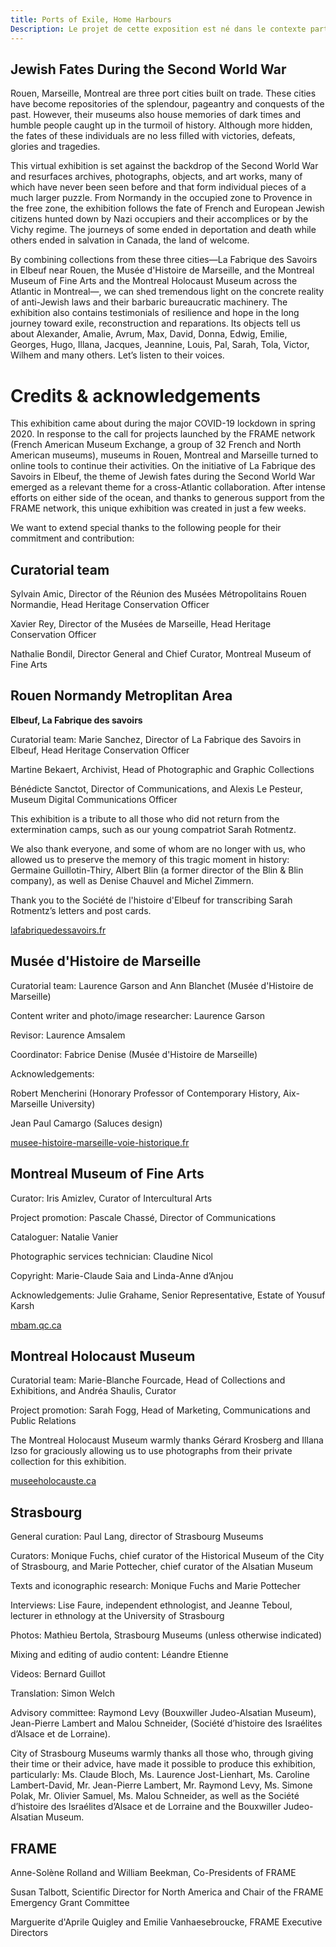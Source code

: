 ```yaml
---
title: Ports of Exile, Home Harbours
Description: Le projet de cette exposition est né dans le contexte particulier du grand confinement du printemps 2020, dû à la pandémie mondiale du Covid-19. Répondant à l’appel à projet lancé par le réseau FRAME, les musées de Rouen, Montréal et Marseille se sont fédérés pour prolonger leur mission en ligne.
---
```


## Jewish Fates During the Second World War

Rouen, Marseille, Montreal are three port cities built on trade. These cities have become repositories of the splendour, pageantry and conquests of the past. However, their museums also house memories of dark times and humble people caught up in the turmoil of history. Although more hidden, the fates of these individuals are no less filled with victories, defeats, glories and tragedies.

This virtual exhibition is set against the backdrop of the Second World War and resurfaces archives, photographs, objects, and art works, many of which have never been seen before and that form individual pieces of a much larger puzzle. From Normandy in the occupied zone to Provence in the free zone, the exhibition follows the fate of French and European Jewish citizens hunted down by Nazi occupiers and their accomplices or by the Vichy regime. The journeys of some ended in deportation and death while others ended in salvation in Canada, the land of welcome.

By combining collections from these three cities—La Fabrique des Savoirs in Elbeuf near Rouen, the Musée d'Histoire de Marseille, and the Montreal Museum of Fine Arts and the Montreal Holocaust Museum across the Atlantic in Montreal—, we can shed tremendous light on the concrete reality of anti-Jewish laws and their barbaric bureaucratic machinery. The exhibition also contains testimonials of resilience and hope in the long journey toward exile, reconstruction and reparations. Its objects tell us about Alexander, Amalie, Avrum, Max, David, Donna, Edwig, Emilie, Georges, Hugo, Illana, Jacques, Jeannine, Louis, Pal, Sarah, Tola, Victor, Wilhem and many others. Let’s listen to their voices.

# Credits & acknowledgements

This exhibition came about during the major COVID-19 lockdown in spring 2020. In response to the call for projects launched by the FRAME network (French American Museum Exchange, a group of 32 French and North American museums), museums in Rouen, Montreal and Marseille turned to online tools to continue their activities. On the initiative of La Fabrique des Savoirs in Elbeuf, the theme of Jewish fates during the Second World War emerged as a relevant theme for a cross-Atlantic collaboration. After intense efforts on either side of the ocean, and thanks to generous support from the FRAME network, this unique exhibition was created in just a few weeks.

We want to extend special thanks to the following people for their commitment and contribution:

## Curatorial team

Sylvain Amic, Director of the Réunion des Musées Métropolitains Rouen Normandie, Head Heritage Conservation Officer

Xavier Rey, Director of the Musées de Marseille, Head Heritage Conservation Officer

Nathalie Bondil, Director General and Chief Curator, Montreal Museum of Fine Arts

## Rouen Normandy Metroplitan Area

**Elbeuf, La Fabrique des savoirs**

Curatorial team: Marie Sanchez, Director of La Fabrique des Savoirs in Elbeuf, Head Heritage Conservation Officer

Martine Bekaert, Archivist, Head of Photographic and Graphic Collections

Bénédicte Sanctot, Director of Communications, and Alexis Le Pesteur, Museum Digital Communications Officer

This exhibition is a tribute to all those who did not return from the extermination camps, such as our young compatriot Sarah Rotmentz.

We also thank everyone, and some of whom are no longer with us, who allowed us to preserve the memory of this tragic moment in history: Germaine Guillotin-Thiry, Albert Blin (a former director of the Blin & Blin company), as well as Denise Chauvel and Michel Zimmern.

Thank you to the Société de l'histoire d'Elbeuf for transcribing Sarah Rotmentz’s letters and post cards.

[lafabriquedessavoirs.fr](https://lafabriquedessavoirs.fr)

## Musée d'Histoire de Marseille

Curatorial team: Laurence Garson and Ann Blanchet (Musée d'Histoire de Marseille)

Content writer and photo/image researcher: Laurence Garson

Revisor: Laurence Amsalem

Coordinator: Fabrice Denise (Musée d'Histoire de Marseille)

Acknowledgements:

Robert Mencherini (Honorary Professor of Contemporary History, Aix-Marseille University)

Jean Paul Camargo (Saluces design)

[musee-histoire-marseille-voie-historique.fr](https://www.musee-histoire-marseille-voie-historique.fr)

## Montreal Museum of Fine Arts

Curator: Iris Amizlev, Curator of Intercultural Arts

Project promotion: Pascale Chassé, Director of Communications

Cataloguer: Natalie Vanier

Photographic services technician: Claudine Nicol

Copyright: Marie-Claude Saia and Linda-Anne d’Anjou

Acknowledgements: Julie Grahame, Senior Representative, Estate of Yousuf Karsh

[mbam.qc.ca](https://www.mbam.qc.ca)

## Montreal Holocaust Museum


Curatorial team: Marie-Blanche Fourcade, Head of Collections and Exhibitions, and Andréa Shaulis, Curator

Project promotion: Sarah Fogg, Head of Marketing, Communications and Public Relations

The Montreal Holocaust Museum warmly thanks Gérard Krosberg and Illana Izso for graciously allowing us to use photographs from their private collection for this exhibition.

[museeholocauste.ca](https://museeholocauste.ca)

## Strasbourg

General curation: Paul Lang, director of Strasbourg Museums

Curators: Monique Fuchs, chief curator of the Historical Museum of the City of Strasbourg, and Marie Pottecher, chief curator of the Alsatian Museum

Texts and iconographic research: Monique Fuchs and Marie Pottecher

Interviews: Lise Faure, independent ethnologist, and Jeanne Teboul, lecturer in ethnology at the University of Strasbourg

Photos: Mathieu Bertola, Strasbourg Museums (unless otherwise indicated)

Mixing and editing of audio content: Léandre Etienne

Videos: Bernard Guillot

Translation: Simon Welch

Advisory committee: Raymond Levy (Bouxwiller Judeo-Alsatian Museum), Jean-Pierre Lambert and Malou Schneider, (Société d’histoire des Israélites d’Alsace et de Lorraine).

City of Strasbourg Museums warmly thanks all those who, through giving their time or their advice, have made it possible to produce this exhibition, particularly: Ms. Claude Bloch, Ms. Laurence Jost-Lienhart, Ms. Caroline Lambert-David, Mr. Jean-Pierre Lambert, Mr. Raymond Levy, Ms. Simone Polak, Mr. Olivier Samuel, Ms. Malou Schneider, as well as the Société d’histoire des Israélites d’Alsace et de Lorraine and the Bouxwiller Judeo-Alsatian Museum.

## FRAME

Anne-Solène Rolland and William Beekman, Co-Presidents of FRAME

Susan Talbott, Scientific Director for North America and Chair of the FRAME Emergency Grant Committee

Marguerite d'Aprile Quigley and Emilie Vanhaesebroucke, FRAME Executive Directors